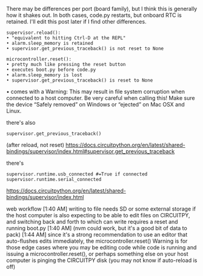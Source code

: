 There may be differences per port (board family), but I think this is generally how it shakes out. In both cases, code.py restarts, but onboard RTC is retained. I'll edit this post later if I find other differences.
```
supervisor.reload():
• "equivalent to hitting Ctrl-D at the REPL"
• alarm.sleep_memory is retained
• supervisor.get_previous_traceback() is not reset to None

microcontroller.reset():
• pretty much like pressing the reset button
• executes boot.py before code.py
• alarm.sleep_memory is lost
• supervisor.get_previous_traceback() is reset to None
```

• comes with a Warning:
This may result in file system corruption when connected to a host computer. Be very careful when calling this! Make sure the device “Safely removed” on Windows or “ejected” on Mac OSX and Linux.

there's also 
```
supervisor.get_previous_traceback()
```
 (after reload, not reset) https://docs.circuitpython.org/en/latest/shared-bindings/supervisor/index.html#supervisor.get_previous_traceback

there's 
```
supervisor.runtime.usb_connected #=True if connected
supervisor.runtime.serial_connected
```

https://docs.circuitpython.org/en/latest/shared-bindings/supervisor/index.html

web workflow 
[1:40 AM]
writing to file needs SD or some external storage if the host computer is also expecting to be able to edit files on CIRCUITPY, and switching back and forth to which can write requires a reset and running boot.py
[1:40 AM]
(nvm could work, but it's a good bit of data to pack)
[1:44 AM]
since it's a strong recommendation to use an editor that auto-flushes edits immediately, the microcontroller.reset() Warning is for those edge cases where you may be editing code while code is running and issuing a microcontroller.reset(), or perhaps something else on your host computer is pinging the CIRCUITPY disk (you may not know if auto-reload is off)
